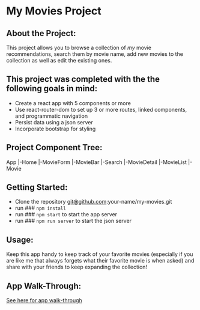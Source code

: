 # My Movies Project

## About the Project:
This project allows you to browse a collection of *my* movie recommendations, search them by movie name, add new movies to the collection as well as edit the existing ones.


## This project was completed with the the following goals in mind: 
 - Create a react app with 5 components or more
 - Use react-router-dom to set up 3 or more routes, linked components, and programmatic navigation
 - Persist data using a json server
 - Incorporate bootstrap for styling

 ## Project Component Tree:
 App
  |-Home
  |-MovieForm
  |-MovieBar
    |-Search
    |-MovieDetail
    |-MovieList
      |-Movie


## Getting Started:
- Clone the repository git@github.com:your-name/my-movies.git
- run ### `npm install`
- run ### `npm start` to start the app server
- run ### `npm run server` to start the json server

## Usage:
Keep this app handy to keep track of your favorite movies (especially if you are like me that always forgets what their favorite movie is when asked) and share with your friends to keep expanding the collection!

## App Walk-Through:
[See here for app walk-through](https://youtu.be/Tr6b7-vz59o)
